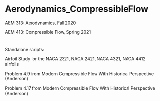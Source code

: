 # Aerodynamics_CompressibleFlow

AEM 313: Aerodynamics, Fall 2020

AEM 413: Compressible Flow, Spring 2021

#

Standalone scripts:

Airfoil Study for the NACA 2321, NACA 2421, NACA 4321, NACA 4412 airfoils

Problem 4.9 from Modern Compressible Flow With Historical Perspective (Anderson)

Problem 4.17 from Modern Compressible Flow With Historical Perspective (Anderson)
